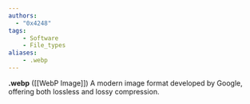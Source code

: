 ```yaml
---
authors:
  - "0x4248"
tags:
    - Software
    - File_types
aliases:
    - .webp
---
```

**.webp** ([[WebP Image]]) A modern image format developed by Google, offering both lossless and lossy compression.
